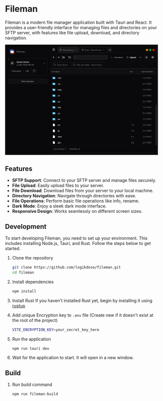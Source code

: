 # Fileman

Fileman is a modern file manager application built with Tauri and React. It provides a user-friendly interface for managing files and directories on your SFTP server, with features like file upload, download, and directory navigation.

![Fileman Screenshot](./public/fileman-screenshot.png)

## Features

- **SFTP Support**: Connect to your SFTP server and manage files securely.
- **File Upload**: Easily upload files to your server.
- **File Download**: Download files from your server to your local machine.
- **Directory Navigation**: Navigate through directories with ease.
- **File Operations**: Perform basic file operations like info, rename.
- **Dark Mode**: Enjoy a sleek dark mode interface.
- **Responsive Design**: Works seamlessly on different screen sizes.

## Development

To start developing Fileman, you need to set up your environment. This includes installing Node.js, Tauri, and Rust. Follow the steps below to get started.

1. Clone the repository
   ```bash
   git clone https://github.com/logikdose/fileman.git
   cd fileman
   ```
2. Install dependencies

   ```bash
   npm install
   ```

3. Install Rust
   If you haven't installed Rust yet, begin by installing it using [rustup](https://rustup.rs/)

4. Add unique Encryption key to `.env` file (Create new if it doesn't exist at the root of the project)

   ```bash
   VITE_ENCRYPTION_KEY=your_secret_key_here
   ```

4. Run the application

   ```bash
   npm run tauri dev
   ```

5. Wait for the application to start. It will open in a new window.


## Build

1. Run build command

   ```bash
   npm run fileman-build
   ```